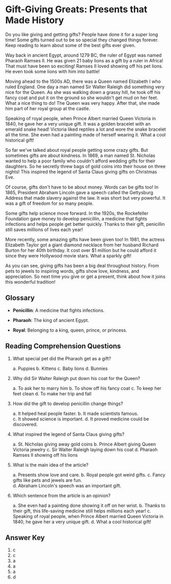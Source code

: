 # Gift-Giving Greats: Presents that Made History

Do you like giving and getting gifts? People have done it for a super long time! Some gifts turned out to be so special they changed things forever. Keep reading to learn about some of the best gifts ever given.

Way back in ancient Egypt, around 1279 BC, the ruler of Egypt was named Pharaoh Ramses II. He was given 21 baby lions as a gift by a ruler in Africa! That must have been so exciting! Ramses II loved showing off his pet lions. He even took some lions with him into battle! 

Moving ahead to the 1500s AD, there was a Queen named Elizabeth I who ruled England. One day a man named Sir Walter Raleigh did something very nice for the Queen. As she was walking down a grassy hill, he took off his fancy coat and put it on the ground so she wouldn't get mud on her feet. What a nice thing to do! The Queen was very happy. After that, she made him part of her royal group at the castle. 

Speaking of royal people, when Prince Albert married Queen Victoria in 1840, he gave her a very unique gift. It was a golden bracelet with an emerald snake head! Victoria liked reptiles a lot and wore the snake bracelet all the time. She even had a painting made of herself wearing it. What a cool historical gift!

So far we've talked about royal people getting some crazy gifts. But sometimes gifts are about kindness. In 1869, a man named St. Nicholas wanted to help a poor family who couldn't afford wedding gifts for their daughters. So he secretly threw bags of gold coins into their house on three nights! This inspired the legend of Santa Claus giving gifts on Christmas Eve.

Of course, gifts don't have to be about money. Words can be gifts too! In 1865, President Abraham Lincoln gave a speech called the Gettysburg Address that made slavery against the law. It was short but very powerful. It was a gift of freedom for so many people.

Some gifts help science move forward. In the 1920s, the Rockefeller Foundation gave money to develop penicillin, a medicine that fights infections and helps people get better quickly. Thanks to their gift, penicillin still saves millions of lives each year!

More recently, some amazing gifts have been given too! In 1981, the actress Elizabeth Taylor got a giant diamond necklace from her husband Richard Burton for her 40th birthday. It cost over $1 million but he could afford it since they were Hollywood movie stars. What a sparkly gift!

As you can see, giving gifts has been a big deal throughout history. From pets to jewels to inspiring words, gifts show love, kindness, and appreciation. So next time you give or get a present, think about how it joins this wonderful tradition!

## Glossary

- **Penicillin**: A medicine that fights infections.

- **Pharaoh**: The king of ancient Egypt.

- **Royal**: Belonging to a king, queen, prince, or princess.

## Reading Comprehension Questions

1. What special pet did the Pharaoh get as a gift?

    a. Puppies 
    b. Kittens
    c. Baby lions
    d. Bunnies

2. Why did Sir Walter Raleigh put down his coat for the Queen? 

    a. To ask her to marry him
    b. To show off his fancy coat
    c. To keep her feet clean
    d. To make her trip and fall

3. How did the gift to develop penicillin change things?

    a. It helped heal people faster.
    b. It made scientists famous.  
    c. It showed science is important.
    d. It proved medicine could be discovered.

4. What inspired the legend of Santa Claus giving gifts?

    a. St. Nicholas giving away gold coins
    b. Prince Albert giving Queen Victoria jewelry 
    c. Sir Walter Raleigh laying down his coat
    d. Pharaoh Ramses II showing off his lions

5. What is the main idea of the article?

    a. Presents show love and care.
    b. Royal people got weird gifts.
    c. Fancy gifts like pets and jewels are fun.  
    d. Abraham Lincoln's speech was an important gift.


6. Which sentence from the article is an opinion?

    a. She even had a painting done showing it off on her wrist.
    b. Thanks to their gift, this life-saving medicine still helps millions each year!
    c. Speaking of royal people, when Prince Albert married Queen Victoria in 1840, he gave her a very unique gift.
    d. What a cool historical gift!

## Answer Key

1. c
2. c 
3. a
4. a
5. a
6. d
